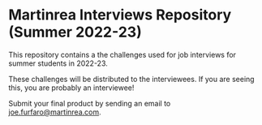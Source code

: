 # Martinrea Interviews Repository (Summer 2022-23)

This repository contains a the challenges used for job interviews for summer students in 2022-23.

These challenges will be distributed to the interviewees. If you are seeing this, you are probably an interviewee!

Submit your final product by sending an email to [joe.furfaro@martinrea.com](mailto:joe.furfaro@martinrea.com).
